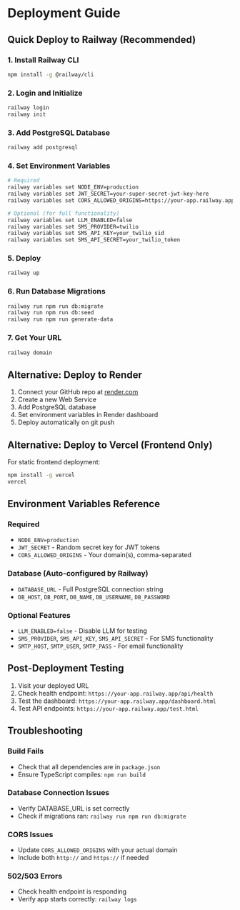 # Deployment Guide

## Quick Deploy to Railway (Recommended)

### 1. Install Railway CLI
```bash
npm install -g @railway/cli
```

### 2. Login and Initialize
```bash
railway login
railway init
```

### 3. Add PostgreSQL Database
```bash
railway add postgresql
```

### 4. Set Environment Variables
```bash
# Required
railway variables set NODE_ENV=production
railway variables set JWT_SECRET=your-super-secret-jwt-key-here
railway variables set CORS_ALLOWED_ORIGINS=https://your-app.railway.app

# Optional (for full functionality)
railway variables set LLM_ENABLED=false
railway variables set SMS_PROVIDER=twilio
railway variables set SMS_API_KEY=your_twilio_sid
railway variables set SMS_API_SECRET=your_twilio_token
```

### 5. Deploy
```bash
railway up
```

### 6. Run Database Migrations
```bash
railway run npm run db:migrate
railway run npm run db:seed
railway run npm run generate-data
```

### 7. Get Your URL
```bash
railway domain
```

## Alternative: Deploy to Render

1. Connect your GitHub repo at [render.com](https://render.com)
2. Create a new Web Service
3. Add PostgreSQL database
4. Set environment variables in Render dashboard
5. Deploy automatically on git push

## Alternative: Deploy to Vercel (Frontend Only)

For static frontend deployment:
```bash
npm install -g vercel
vercel
```

## Environment Variables Reference

### Required
- `NODE_ENV=production`
- `JWT_SECRET` - Random secret key for JWT tokens
- `CORS_ALLOWED_ORIGINS` - Your domain(s), comma-separated

### Database (Auto-configured by Railway)
- `DATABASE_URL` - Full PostgreSQL connection string
- `DB_HOST`, `DB_PORT`, `DB_NAME`, `DB_USERNAME`, `DB_PASSWORD`

### Optional Features
- `LLM_ENABLED=false` - Disable LLM for testing
- `SMS_PROVIDER`, `SMS_API_KEY`, `SMS_API_SECRET` - For SMS functionality
- `SMTP_HOST`, `SMTP_USER`, `SMTP_PASS` - For email functionality

## Post-Deployment Testing

1. Visit your deployed URL
2. Check health endpoint: `https://your-app.railway.app/api/health`
3. Test the dashboard: `https://your-app.railway.app/dashboard.html`
4. Test API endpoints: `https://your-app.railway.app/test.html`

## Troubleshooting

### Build Fails
- Check that all dependencies are in `package.json`
- Ensure TypeScript compiles: `npm run build`

### Database Connection Issues
- Verify DATABASE_URL is set correctly
- Check if migrations ran: `railway run npm run db:migrate`

### CORS Issues
- Update `CORS_ALLOWED_ORIGINS` with your actual domain
- Include both `http://` and `https://` if needed

### 502/503 Errors
- Check health endpoint is responding
- Verify app starts correctly: `railway logs`